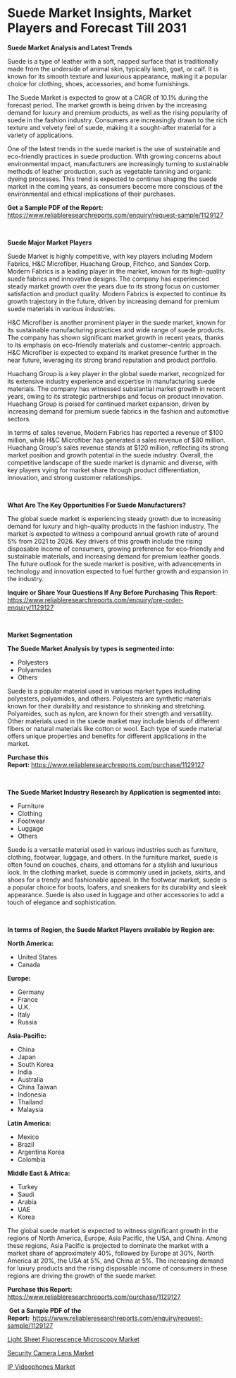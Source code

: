 <p><h1>Suede Market Insights, Market Players and Forecast Till 2031</h1></p><p><strong>Suede Market Analysis and Latest Trends</strong></p>
<p><p>Suede is a type of leather with a soft, napped surface that is traditionally made from the underside of animal skin, typically lamb, goat, or calf. It is known for its smooth texture and luxurious appearance, making it a popular choice for clothing, shoes, accessories, and home furnishings.</p><p>The Suede Market is expected to grow at a CAGR of 10.1% during the forecast period. The market growth is being driven by the increasing demand for luxury and premium products, as well as the rising popularity of suede in the fashion industry. Consumers are increasingly drawn to the rich texture and velvety feel of suede, making it a sought-after material for a variety of applications.</p><p>One of the latest trends in the suede market is the use of sustainable and eco-friendly practices in suede production. With growing concerns about environmental impact, manufacturers are increasingly turning to sustainable methods of leather production, such as vegetable tanning and organic dyeing processes. This trend is expected to continue shaping the suede market in the coming years, as consumers become more conscious of the environmental and ethical implications of their purchases.</p></p>
<p><strong>Get a Sample PDF of the Report:&nbsp;</strong> <a href="https://www.reliableresearchreports.com/enquiry/request-sample/1129127">https://www.reliableresearchreports.com/enquiry/request-sample/1129127</a></p>
<p>&nbsp;</p>
<p><strong>Suede Major Market Players</strong></p>
<p><p>Suede Market is highly competitive, with key players including Modern Fabrics, H&C Microfiber, Huachang Group, Fitchco, and Sandex Corp. Modern Fabrics is a leading player in the market, known for its high-quality suede fabrics and innovative designs. The company has experienced steady market growth over the years due to its strong focus on customer satisfaction and product quality. Modern Fabrics is expected to continue its growth trajectory in the future, driven by increasing demand for premium suede materials in various industries.</p><p>H&C Microfiber is another prominent player in the suede market, known for its sustainable manufacturing practices and wide range of suede products. The company has shown significant market growth in recent years, thanks to its emphasis on eco-friendly materials and customer-centric approach. H&C Microfiber is expected to expand its market presence further in the near future, leveraging its strong brand reputation and product portfolio.</p><p>Huachang Group is a key player in the global suede market, recognized for its extensive industry experience and expertise in manufacturing suede materials. The company has witnessed substantial market growth in recent years, owing to its strategic partnerships and focus on product innovation. Huachang Group is poised for continued market expansion, driven by increasing demand for premium suede fabrics in the fashion and automotive sectors.</p><p>In terms of sales revenue, Modern Fabrics has reported a revenue of $100 million, while H&C Microfiber has generated a sales revenue of $80 million. Huachang Group's sales revenue stands at $120 million, reflecting its strong market position and growth potential in the suede industry. Overall, the competitive landscape of the suede market is dynamic and diverse, with key players vying for market share through product differentiation, innovation, and strong customer relationships.</p></p>
<p>&nbsp;</p>
<p><strong>What Are The Key Opportunities For Suede Manufacturers?</strong></p>
<p><p>The global suede market is experiencing steady growth due to increasing demand for luxury and high-quality products in the fashion industry. The market is expected to witness a compound annual growth rate of around 5% from 2021 to 2026. Key drivers of this growth include the rising disposable income of consumers, growing preference for eco-friendly and sustainable materials, and increasing demand for premium leather goods. The future outlook for the suede market is positive, with advancements in technology and innovation expected to fuel further growth and expansion in the industry.</p></p>
<p><strong>Inquire or Share Your Questions If Any Before Purchasing This Report:</strong> <a href="https://www.reliableresearchreports.com/enquiry/pre-order-enquiry/1129127">https://www.reliableresearchreports.com/enquiry/pre-order-enquiry/1129127</a></p>
<p>&nbsp;</p>
<p><strong>Market Segmentation</strong></p>
<p><strong>The Suede Market Analysis by types is segmented into:</strong></p>
<p><ul><li>Polyesters</li><li>Polyamides</li><li>Others</li></ul></p>
<p><p>Suede is a popular material used in various market types including polyesters, polyamides, and others. Polyesters are synthetic materials known for their durability and resistance to shrinking and stretching. Polyamides, such as nylon, are known for their strength and versatility. Other materials used in the suede market may include blends of different fibers or natural materials like cotton or wool. Each type of suede material offers unique properties and benefits for different applications in the market.</p></p>
<p><strong>Purchase this Report:&nbsp;</strong><a href="https://www.reliableresearchreports.com/purchase/1129127">https://www.reliableresearchreports.com/purchase/1129127</a></p>
<p>&nbsp;</p>
<p><strong>The Suede Market Industry Research by Application is segmented into:</strong></p>
<p><ul><li>Furniture</li><li>Clothing</li><li>Footwear</li><li>Luggage</li><li>Others</li></ul></p>
<p><p>Suede is a versatile material used in various industries such as furniture, clothing, footwear, luggage, and others. In the furniture market, suede is often found on couches, chairs, and ottomans for a stylish and luxurious look. In the clothing market, suede is commonly used in jackets, skirts, and shoes for a trendy and fashionable appeal. In the footwear market, suede is a popular choice for boots, loafers, and sneakers for its durability and sleek appearance. Suede is also used in luggage and other accessories to add a touch of elegance and sophistication.</p></p>
<p>&nbsp;</p>
<p><strong>In terms of Region, the Suede Market Players available by Region are:</strong></p>
<p>
    <p> <strong> North America: </strong>
        <ul>
            <li>United States</li>
            <li>Canada</li>
        </ul>
        </p> 
    <p> <strong> Europe: </strong>
        <ul>
            <li>Germany</li>
            <li>France</li>
            <li>U.K.</li>
            <li>Italy</li>
            <li>Russia</li>
        </ul>
        </p> 
    <p> <strong> Asia-Pacific: </strong>
        <ul>
            <li>China</li>
            <li>Japan</li>
            <li>South Korea</li>
            <li>India</li>
            <li>Australia</li>
            <li>China Taiwan</li>
            <li>Indonesia</li>
            <li>Thailand</li>
            <li>Malaysia</li>
        </ul>
        </p> 
    <p> <strong> Latin America: </strong>
        <ul>
            <li>Mexico</li>
            <li>Brazil</li>
            <li>Argentina Korea</li>
            <li>Colombia</li>
        </ul>
        </p> 
    <p> <strong> Middle East & Africa: </strong>
        <ul>
            <li>Turkey</li>
            <li>Saudi</li>
            <li>Arabia</li>
            <li>UAE</li>
            <li>Korea</li>
        </ul>
    </p>
    </p>
<p><p>The global suede market is expected to witness significant growth in the regions of North America, Europe, Asia Pacific, the USA, and China. Among these regions, Asia Pacific is projected to dominate the market with a market share of approximately 40%, followed by Europe at 30%, North America at 20%, the USA at 5%, and China at 5%. The increasing demand for luxury products and the rising disposable income of consumers in these regions are driving the growth of the suede market.</p></p>
<p><strong>Purchase this Report: </strong><a href="https://www.reliableresearchreports.com/purchase/1129127">https://www.reliableresearchreports.com/purchase/1129127</a></p>
<p>&nbsp;<strong>Get a Sample PDF of the Report:&nbsp;&nbsp;</strong><a href="https://www.reliableresearchreports.com/enquiry/request-sample/1129127">https://www.reliableresearchreports.com/enquiry/request-sample/1129127</a></p>
<p><strong></strong></p>
<p><p><a href="https://view.publitas.com/reportprime-1/light-sheet-fluorescence-microscopy-market-research-report-unlocks-analysis-on-the-market-financial-status-market-size-and-market-revenue-upto-2030/">Light Sheet Fluorescence Microscopy Market</a></p><p><a href="https://view.publitas.com/reportprime-1/security-camera-lens-market-research-report-forecasted-for-period-from-2023-2030-by-market-type-market-application-and-region/">Security Camera Lens Market</a></p><p><a href="https://view.publitas.com/reportprime-1/ip-videophones-market-size-growth-and-forecast-from-2023-2030/">IP Videophones Market</a></p></p>